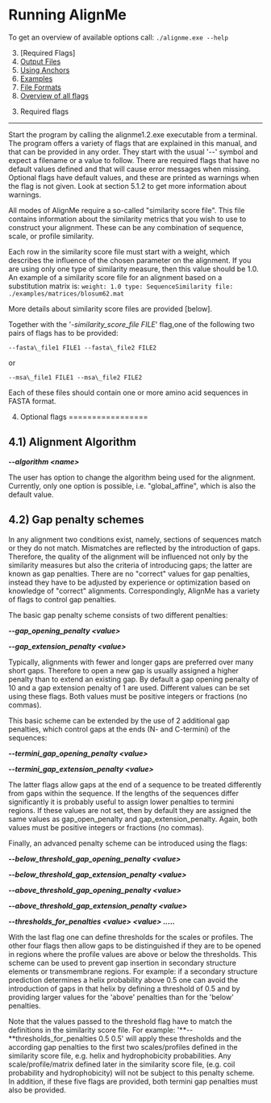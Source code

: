 # Running AlignMe

To get an overview of available options call:
`./alignme.exe --help`

3. [Required Flags]
4. [Output Files](Output.md)
5. [Using Anchors](Anchors.md)
6. [Examples](Examples.md)
7. [File Formats](Formats.md)
8. [Overview of all flags](Flag_overview.md)


3) Required flags 
------------------

Start the program by calling the alignme1.2.exe executable from a
terminal. The program offers a variety of flags that are explained in
this manual, and that can be provided in any order. They start with the
usual '--' symbol and expect a filename or a value to follow. There are
required flags that have no default values defined and that will cause
error messages when missing. Optional flags have default values, and
these are printed as warnings when the flag is not given. Look at
section 5.1.2 to get more information about warnings. 

All modes of AlignMe require a so-called "similarity score file". This
file contains information about the similarity metrics that you wish to
use to construct your alignment. These can be any combination of
sequence, scale, or profile similarity.

Each row in the similarity score file must start with a weight, which
describes the influence of the chosen parameter on the alignment. If you
are using only one type of similarity measure, then this value should be
1.0. An example of a similarity score file for an alignment based on a
substitution matrix is:
`weight: 1.0 type: SequenceSimilarity file: ./examples/matrices/blosum62.mat`

More details about similarity score files are provided [below].

Together with the \'*-similarity\_score\_file FILE*\' flag,one of the following
two pairs of flags has to be provided:

`--fasta\_file1 FILE1 --fasta\_file2 FILE2`

or

`--msa\_file1 FILE1 --msa\_file2 FILE2`

Each of these files should contain one or more amino acid sequences in FASTA format.

4) Optional flags
=================

4.1) Alignment Algorithm 
-------------------------

**--*algorithm \<name\>***

The user has option to change the algorithm being used for the
alignment. Currently, only one option is possible, i.e.
"global\_affine", which is also the default value.

4.2) Gap penalty schemes 
-------------------------

In any alignment two conditions exist, namely, sections of sequences
match or they do not match. Mismatches are reflected by the introduction
of gaps. Therefore, the quality of the alignment will be influenced not
only by the similarity measures but also the criteria of introducing
gaps; the latter are known as gap penalties. There are no "correct"
values for gap penalties, instead they have to be adjusted by experience
or optimization based on knowledge of "correct" alignments.
Correspondingly, AlignMe has a variety of flags to control gap
penalties.

The basic gap penalty scheme consists of two different penalties:

**--*gap\_opening\_penalty \<value\>***

**--*gap\_extension\_penalty \<value\>***

Typically, alignments with fewer and longer gaps are preferred over many
short gaps. Therefore to open a new gap is usually assigned a higher
penalty than to extend an existing gap. By default a gap opening penalty
of 10 and a gap extension penalty of 1 are used. Different values can be
set using these flags. Both values must be positive integers or
fractions (no commas).

This basic scheme can be extended by the use of 2 additional gap
penalties, which control gaps at the ends (N- and C-termini) of the
sequences:

**--*termini\_gap\_opening\_penalty \<value\>***

**--*termini\_gap\_extension\_penalty \<value\>***

The latter flags allow gaps at the end of a sequence to be treated
differently from gaps within the sequence. If the lengths of the
sequences differ significantly it is probably useful to assign lower
penalties to termini regions. If these values are not set, then by
default they are assigned the same values as gap\_open\_penalty and
gap\_extension\_penalty. Again, both values must be positive integers or
fractions (no commas).

Finally, an advanced penalty scheme can be introduced using the flags:

**--*below\_threshold\_gap\_opening\_penalty \<value\>***

**--*below\_threshold\_gap\_extension\_penalty \<value\>***

**--*above\_threshold\_gap\_opening\_penalty \<value\>***

**--*above\_threshold\_gap\_extension\_penalty \<value\>***

**--*thresholds\_for\_penalties \<value\> \<value\> \.....***

With the last flag one can define thresholds for the scales or profiles.
The other four flags then allow gaps to be distinguished if they are to
be opened in regions where the profile values are above or below the
thresholds. This scheme can be used to prevent gap insertion in
secondary structure elements or transmembrane regions. For example: if a
secondary structure prediction determines a helix probability above 0.5
one can avoid the introduction of gaps in that helix by defining a
threshold of 0.5 and by providing larger values for the 'above'
penalties than for the 'below' penalties.

Note that the values passed to the threshold flag have to match the
definitions in the similarity score file. For example:
'**--**thresholds\_for\_penalties 0.5 0.5' will apply these thresholds
and the according gap penalties to the first two scales/profiles defined
in the similarity score file, e.g. helix and hydrophobicity
probabilities. Any scale/profile/matrix defined later in the similarity
score file, (e.g. coil probability and hydrophobicity) will not be
subject to this penalty scheme. In addition, if these five flags are
provided, both termini gap penalties must also be provided.

